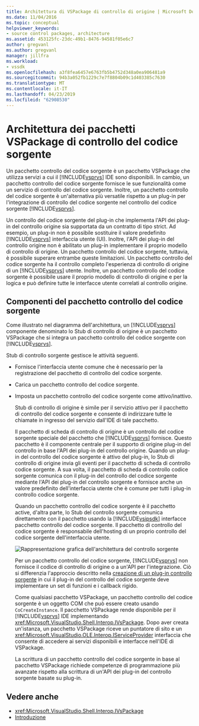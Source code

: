 ```yaml
---
title: Architettura di VSPackage di controllo di origine | Microsoft Docs
ms.date: 11/04/2016
ms.topic: conceptual
helpviewer_keywords:
- source control packages, architecture
ms.assetid: 453125fc-23dc-49b1-8476-94581f05e6c7
author: gregvanl
ms.author: gregvanl
manager: jillfra
ms.workload:
- vssdk
ms.openlocfilehash: a3f8fea6457e6763fb5b4752d348a0ea906481a9
ms.sourcegitcommit: 94b3a052fb1229c7e7f8804b09c1d403385c7630
ms.translationtype: MT
ms.contentlocale: it-IT
ms.lasthandoff: 04/23/2019
ms.locfileid: "62908530"
---
```

# <a name="source-control-vspackage-architecture"></a>Architettura dei pacchetti VSPackage di controllo del codice sorgente
Un pacchetto controllo del codice sorgente è un pacchetto VSPackage che utilizza servizi a cui il [!INCLUDE[vsprvs](../../code-quality/includes/vsprvs_md.md)] IDE sono disponibili. In cambio, un pacchetto controllo del codice sorgente fornisce le sue funzionalità come un servizio di controllo del codice sorgente. Inoltre, un pacchetto controllo del codice sorgente è un'alternativa più versatile rispetto a un plug-in per l'integrazione di controllo del codice sorgente nel controllo del codice sorgente [!INCLUDE[vsprvs](../../code-quality/includes/vsprvs_md.md)].

 Un controllo del codice sorgente del plug-in che implementa l'API dei plug-in del controllo origine sia supportata da un contratto di tipo strict. Ad esempio, un plug-in non è possibile sostituire il valore predefinito [!INCLUDE[vsprvs](../../code-quality/includes/vsprvs_md.md)] interfaccia utente (UI). Inoltre, l'API dei plug-in del controllo origine non è abilitato un plug-in implementare il proprio modello di controllo di origine. Un pacchetto controllo del codice sorgente, tuttavia, è possibile superare entrambe queste limitazioni. Un pacchetto controllo del codice sorgente ha il controllo completo l'esperienza di controllo di origine di un [!INCLUDE[vsprvs](../../code-quality/includes/vsprvs_md.md)] utente. Inoltre, un pacchetto controllo del codice sorgente è possibile usare il proprio modello di controllo di origine e per la logica e può definire tutte le interfacce utente correlati al controllo origine.

## <a name="source-control-package-components"></a>Componenti del pacchetto controllo del codice sorgente
 Come illustrato nel diagramma dell'architettura, un [!INCLUDE[vsprvs](../../code-quality/includes/vsprvs_md.md)] componente denominato lo Stub di controllo di origine è un pacchetto VSPackage che si integra un pacchetto controllo del codice sorgente con [!INCLUDE[vsprvs](../../code-quality/includes/vsprvs_md.md)].

 Stub di controllo sorgente gestisce le attività seguenti.

- Fornisce l'interfaccia utente comune che è necessario per la registrazione del pacchetto di controllo del codice sorgente.

- Carica un pacchetto controllo del codice sorgente.

- Imposta un pacchetto controllo del codice sorgente come attivo/inattivo.

  Stub di controllo di origine è simile per il servizio attivo per il pacchetto di controllo del codice sorgente e consente di indirizzare tutte le chiamate in ingresso del servizio dall'IDE di tale pacchetto.

  Il pacchetto di scheda di controllo di origine è un controllo del codice sorgente speciale del pacchetto che [!INCLUDE[vsprvs](../../code-quality/includes/vsprvs_md.md)] fornisce. Questo pacchetto è il componente centrale per il supporto di origine plug-in del controllo in base l'API dei plug-in del controllo origine. Quando un plug-in del controllo del codice sorgente è attivo del plug-in, lo Stub di controllo di origine invia gli eventi per il pacchetto di scheda di controllo codice sorgente. A sua volta, il pacchetto di scheda di controllo codice sorgente comunica con il plug-in del controllo del codice sorgente mediante l'API dei plug-in del controllo sorgente e fornisce anche un valore predefinito dell'interfaccia utente che è comune per tutti i plug-in controllo codice sorgente.

  Quando un pacchetto controllo del codice sorgente è il pacchetto active, d'altra parte, lo Stub del controllo sorgente comunica direttamente con il pacchetto usando la [!INCLUDE[vsipsdk](../../extensibility/includes/vsipsdk_md.md)] interfacce pacchetto controllo del codice sorgente. Il pacchetto di controllo del codice sorgente è responsabile dell'hosting di un proprio controllo del codice sorgente dell'interfaccia utente.

  ![Rappresentazione grafica dell'architettura del controllo sorgente](../../extensibility/internals/media/vsipsccarch.gif "VSIPSCCArch")

  Per un pacchetto controllo del codice sorgente, [!INCLUDE[vsprvs](../../code-quality/includes/vsprvs_md.md)] non fornisce il codice di controllo di origine o a un'API per l'integrazione. Ciò si differenzia l'approccio descritto nella [creazione di un plug-in controllo sorgente](../../extensibility/internals/creating-a-source-control-plug-in.md) in cui il plug-in del controllo del codice sorgente deve implementare un set di funzioni e i callback rigido.

  Come qualsiasi pacchetto VSPackage, un pacchetto controllo del codice sorgente è un oggetto COM che può essere creato usando `CoCreateInstance`. Il pacchetto VSPackage rende disponibile per il [!INCLUDE[vsprvs](../../code-quality/includes/vsprvs_md.md)] IDE implementando <xref:Microsoft.VisualStudio.Shell.Interop.IVsPackage>. Dopo aver creata un'istanza, un pacchetto VSPackage riceve un puntatore di sito e un <xref:Microsoft.VisualStudio.OLE.Interop.IServiceProvider> interfaccia che consente di accedere ai servizi disponibili e interfacce nell'IDE di VSPackage.

  La scrittura di un pacchetto controllo del codice sorgente in base al pacchetto VSPackage richiede competenze di programmazione più avanzate rispetto alla scrittura di un'API dei plug-in del controllo sorgente basate su plug-in.

## <a name="see-also"></a>Vedere anche
- <xref:Microsoft.VisualStudio.Shell.Interop.IVsPackage>
- [Introduzione](../../extensibility/internals/getting-started-with-source-control-vspackages.md)